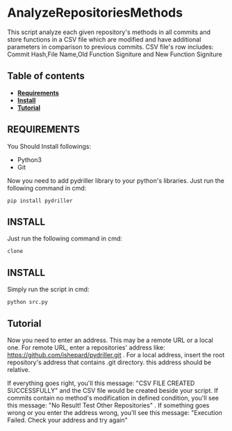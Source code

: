 # AnalyzeRepositoriesMethods
This script analyze each given repository's methods in all commits and store functions in a CSV file which are modified and have additional parameters in comparison to previous commits. CSV file's row includes: Commit Hash,File Name,Old Function Signiture and New Function Signiture

## Table of contents
* **[Requirements](#requirements)**
* **[Install](#install)**
* **[Tutorial](#tutorial)**


## REQUIREMENTS
You Should Install followings:

- Python3
- Git

Now you need to add pydriller library to your python's libraries. Just run the following command in cmd:

```
pip install pydriller
```

## INSTALL

Just run the following command in cmd:

```
clone 
```

## INSTALL

Simply run the script in cmd:

```
python src.py
```
## Tutorial

Now you need to enter an address. This may be a remote URL or a local one. For remote URL, enter a repositories' address like: https://github.com/ishepard/pydriller.git . For a local address, insert the root repository's address that contains .git directory. this address should be relative.

If everything goes right, you'll this message: "CSV FILE CREATED SUCCESSFULLY" and the CSV file would be created beside your script.
If commits contain no method's modification in defined condition, you'll see this message: "No Result! Test Other Repositories" .
If something goes wrong or you enter the address wrong, you'll see this message: "Execution Failed. Check your address and try again"
